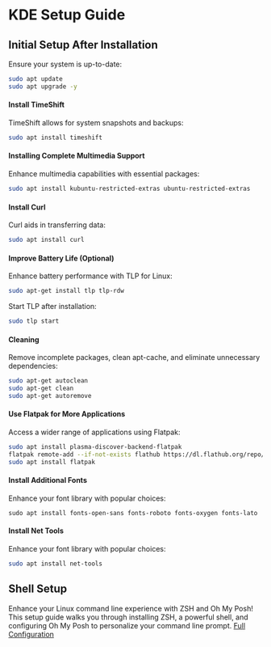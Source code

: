 # KDE Setup Guide

## Initial Setup After Installation
Ensure your system is up-to-date:

```bash
sudo apt update
sudo apt upgrade -y
```

#### Install TimeShift
TimeShift allows for system snapshots and backups:

```bash
sudo apt install timeshift
```

#### Installing Complete Multimedia Support
Enhance multimedia capabilities with essential packages:

```bash
sudo apt install kubuntu-restricted-extras ubuntu-restricted-extras
```

#### Install Curl
Curl aids in transferring data:

```bash
sudo apt install curl
```

####  Improve Battery Life (Optional)
Enhance battery performance with TLP for Linux:

```bash
sudo apt-get install tlp tlp-rdw
```

Start TLP after installation:

```bash
sudo tlp start
```
 <a id="cleaning"></a>
####  Cleaning
Remove incomplete packages, clean apt-cache, and eliminate unnecessary dependencies:

```bash
sudo apt-get autoclean
sudo apt-get clean
sudo apt-get autoremove
```

####  Use Flatpak for More Applications
Access a wider range of applications using Flatpak:

```bash
sudo apt install plasma-discover-backend-flatpak
flatpak remote-add --if-not-exists flathub https://dl.flathub.org/repo/flathub.flatpakrepo
sudo apt install flatpak
```

#### Install Additional Fonts
Enhance your font library with popular choices:

    sudo apt install fonts-open-sans fonts-roboto fonts-oxygen fonts-lato

#### Install Net Tools
Enhance your font library with popular choices:

```bash
sudo apt install net-tools
```

## Shell Setup

Enhance your Linux command line experience with ZSH and Oh My Posh! This setup guide walks you through installing ZSH, a powerful shell, and configuring Oh My Posh to personalize your command line prompt.
[Full Configuration](https://github.com/abirosario)

